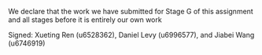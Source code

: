 We declare that the work we have submitted for Stage G of this assignment and all stages before it is entirely our own work


Signed: Xueting Ren (u6528362), Daniel Levy (u6996577), and Jiabei Wang (u6746919)
